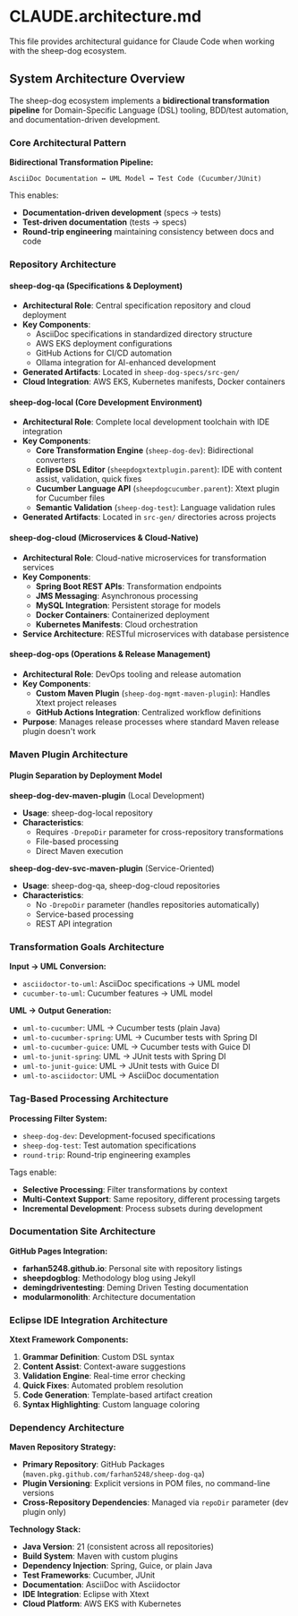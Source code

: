 # CLAUDE.architecture.md

This file provides architectural guidance for Claude Code when working with the sheep-dog ecosystem.

## System Architecture Overview

The sheep-dog ecosystem implements a **bidirectional transformation pipeline** for Domain-Specific Language (DSL) tooling, BDD/test automation, and documentation-driven development.

### Core Architectural Pattern

**Bidirectional Transformation Pipeline:**
```
AsciiDoc Documentation ↔ UML Model ↔ Test Code (Cucumber/JUnit)
```

This enables:
- **Documentation-driven development** (specs → tests)
- **Test-driven documentation** (tests → specs)  
- **Round-trip engineering** maintaining consistency between docs and code

### Repository Architecture

#### sheep-dog-qa (Specifications & Deployment)
- **Architectural Role**: Central specification repository and cloud deployment
- **Key Components**: 
  - AsciiDoc specifications in standardized directory structure
  - AWS EKS deployment configurations
  - GitHub Actions for CI/CD automation
  - Ollama integration for AI-enhanced development
- **Generated Artifacts**: Located in `sheep-dog-specs/src-gen/`
- **Cloud Integration**: AWS EKS, Kubernetes manifests, Docker containers

#### sheep-dog-local (Core Development Environment)
- **Architectural Role**: Complete local development toolchain with IDE integration
- **Key Components**:
  - **Core Transformation Engine** (`sheep-dog-dev`): Bidirectional converters
  - **Eclipse DSL Editor** (`sheepdogxtextplugin.parent`): IDE with content assist, validation, quick fixes
  - **Cucumber Language API** (`sheepdogcucumber.parent`): Xtext plugin for Cucumber files
  - **Semantic Validation** (`sheep-dog-test`): Language validation rules
- **Generated Artifacts**: Located in `src-gen/` directories across projects

#### sheep-dog-cloud (Microservices & Cloud-Native)
- **Architectural Role**: Cloud-native microservices for transformation services
- **Key Components**:
  - **Spring Boot REST APIs**: Transformation endpoints
  - **JMS Messaging**: Asynchronous processing
  - **MySQL Integration**: Persistent storage for models
  - **Docker Containers**: Containerized deployment
  - **Kubernetes Manifests**: Cloud orchestration
- **Service Architecture**: RESTful microservices with database persistence

#### sheep-dog-ops (Operations & Release Management)
- **Architectural Role**: DevOps tooling and release automation
- **Key Components**:
  - **Custom Maven Plugin** (`sheep-dog-mgmt-maven-plugin`): Handles Xtext project releases
  - **GitHub Actions Integration**: Centralized workflow definitions
- **Purpose**: Manages release processes where standard Maven release plugin doesn't work

### Maven Plugin Architecture

#### Plugin Separation by Deployment Model

**sheep-dog-dev-maven-plugin** (Local Development)
- **Usage**: sheep-dog-local repository
- **Characteristics**: 
  - Requires `-DrepoDir` parameter for cross-repository transformations
  - File-based processing
  - Direct Maven execution

**sheep-dog-dev-svc-maven-plugin** (Service-Oriented)
- **Usage**: sheep-dog-qa, sheep-dog-cloud repositories  
- **Characteristics**:
  - No `-DrepoDir` parameter (handles repositories automatically)
  - Service-based processing
  - REST API integration

### Transformation Goals Architecture

**Input → UML Conversion:**
- `asciidoctor-to-uml`: AsciiDoc specifications → UML model
- `cucumber-to-uml`: Cucumber features → UML model

**UML → Output Generation:**
- `uml-to-cucumber`: UML → Cucumber tests (plain Java)
- `uml-to-cucumber-spring`: UML → Cucumber tests with Spring DI
- `uml-to-cucumber-guice`: UML → Cucumber tests with Guice DI
- `uml-to-junit-spring`: UML → JUnit tests with Spring DI
- `uml-to-junit-guice`: UML → JUnit tests with Guice DI
- `uml-to-asciidoctor`: UML → AsciiDoc documentation

### Tag-Based Processing Architecture

**Processing Filter System:**
- `sheep-dog-dev`: Development-focused specifications
- `sheep-dog-test`: Test automation specifications  
- `round-trip`: Round-trip engineering examples

Tags enable:
- **Selective Processing**: Filter transformations by context
- **Multi-Context Support**: Same repository, different processing targets
- **Incremental Development**: Process subsets during development

### Documentation Site Architecture

**GitHub Pages Integration:**
- **farhan5248.github.io**: Personal site with repository listings
- **sheepdogblog**: Methodology blog using Jekyll
- **demingdriventesting**: Deming Driven Testing documentation
- **modularmonolith**: Architecture documentation

### Eclipse IDE Integration Architecture

**Xtext Framework Components:**
1. **Grammar Definition**: Custom DSL syntax
2. **Content Assist**: Context-aware suggestions
3. **Validation Engine**: Real-time error checking
4. **Quick Fixes**: Automated problem resolution
5. **Code Generation**: Template-based artifact creation
6. **Syntax Highlighting**: Custom language coloring

### Dependency Architecture

**Maven Repository Strategy:**
- **Primary Repository**: GitHub Packages (`maven.pkg.github.com/farhan5248/sheep-dog-qa`)
- **Plugin Versioning**: Explicit versions in POM files, no command-line versions
- **Cross-Repository Dependencies**: Managed via `repoDir` parameter (dev plugin only)

**Technology Stack:**
- **Java Version**: 21 (consistent across all repositories)
- **Build System**: Maven with custom plugins
- **Dependency Injection**: Spring, Guice, or plain Java
- **Test Frameworks**: Cucumber, JUnit
- **Documentation**: AsciiDoc with Asciidoctor
- **IDE Integration**: Eclipse with Xtext
- **Cloud Platform**: AWS EKS with Kubernetes